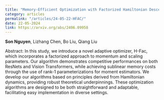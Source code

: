 ```yaml
---
title: "Memory-Efficient Optimization with Factorized Hamiltonian Descent"
category: articles
permalink: "/articles/24-05-22-HFAC/"
date: 22-05-2024
link: https://arxiv.org/abs/2406.09958
---
```

<b>Son Nguyen</b>, Lizhang Chen, Bo Liu, Qiang Liu

Abstract: In this study, we introduce a novel adaptive optimizer, H-Fac, which incorporates a factorized approach to momentum and scaling parameters. Our algorithm demonstrates competitive performances on both ResNets and Vision Transformers, while achieving sublinear memory costs through the use of rank-1 parameterizations for moment estimators. We develop our algorithms based on principles derived from Hamiltonian dynamics, providing robust theoretical underpinnings. These optimization algorithms are designed to be both straightforward and adaptable, facilitating easy implementation in diverse settings.
